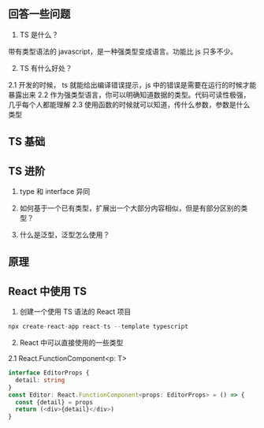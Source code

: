 ## 回答一些问题

1. TS 是什么？

带有类型语法的 javascript，是一种强类型变成语言。功能比 js 只多不少。

2. TS 有什么好处？

2.1 开发的时候， ts 就能给出编译错误提示，js 中的错误是需要在运行的时候才能暴露出来
2.2 作为强类型语⾔，你可以明确知道数据的类型。代码可读性极强，⼏乎每个⼈都能理解
2.3 使用函数的时候就可以知道，传什么参数，参数是什么类型

## TS 基础

## TS 进阶

1. type 和 interface 异同

2. 如何基于一个已有类型，扩展出一个大部分内容相似，但是有部分区别的类型？

3. 什么是泛型，泛型怎么使用？

## 原理

## React 中使用 TS

1. 创建一个使用 TS 语法的 React 项目

```ts
npx create-react-app react-ts --template typescript
```

2. React 中可以直接使用的一些类型

2.1 React.FunctionComponent<p: T>

```ts
interface EditorProps {
  detail: string
}
const Editor: React.FunctionComponent<props: EditorProps> = () => {
  const {detail} = props
  return (<div>{detail}</div>)
}
```
